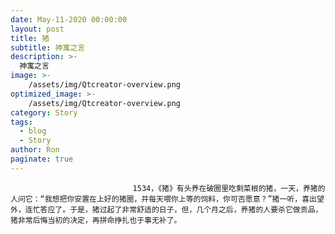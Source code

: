 ```yaml
---
date: May-11-2020 00:00:00
layout: post
title: 猪
subtitle: 神寓之言
description: >-
  神寓之言
image: >-
    /assets/img/Qtcreator-overview.png
optimized_image: >-
    /assets/img/Qtcreator-overview.png
category: Story
tags:
  - blog
  - Story
author: Ron
paginate: true
---
```


							　　1534，《猪》有头养在破圈里吃剩菜根的猪，一天，养猪的人问它：“我想把你安置在上好的猪圈，并每天喂你上等的饲料，你可否愿意？”猪一听，喜出望外，连忙答应了。于是，猪过起了非常舒适的日子，但，几个月之后，养猪的人要杀它做贡品，猪非常后悔当初的决定，再拼命挣扎也于事无补了。
							
							
						